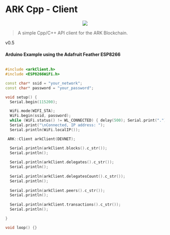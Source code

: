 # ARK Cpp - Client

<p align="center">
  <img src="https://github.com/sleepdefic1t/cpp-client/blob/master/ark_cpp_client.png"/>
</p>

> A simple Cpp/C++ API client for the ARK Blockchain.

v0.5

#### Arduino Example using the Adafruit Feather ESP8266

```cpp

#include <arkClient.h>
#include <ESP8266WiFi.h>

const char* ssid = "your_network";
const char* password = "your_password";

void setup() {
  Serial.begin(115200);

  WiFi.mode(WIFI_STA);
  WiFi.begin(ssid, password);
  while (WiFi.status() != WL_CONNECTED) { delay(500); Serial.print("."); }
  Serial.print("\nConnected, IP address: ");
  Serial.println(WiFi.localIP());

 ARK::Client arkClient(DEVNET);

  Serial.println(arkClient.blocks().c_str());
  Serial.println();
  
  Serial.println(arkClient.delegates().c_str());
  Serial.println();
  
  Serial.println(arkClient.delegatesCount().c_str());
  Serial.println();
  
  Serial.println(arkClient.peers().c_str());
  Serial.println();
  
  Serial.println(arkClient.transactions().c_str());
  Serial.println();

}

void loop() {}

```
